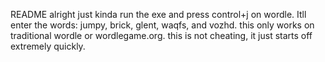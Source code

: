 README
alright just kinda run the exe and press control+j on wordle. Itll enter the words: jumpy, brick, glent, waqfs, and vozhd. this only works on traditional wordle or wordlegame.org. this is not cheating, it just starts off extremely quickly.
